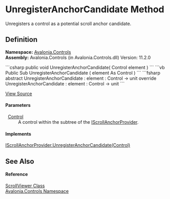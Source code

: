 # UnregisterAnchorCandidate Method


Unregisters a control as a potential scroll anchor candidate.



## Definition
**Namespace:** <a href="N_Avalonia_Controls">Avalonia.Controls</a>  
**Assembly:** Avalonia.Controls (in Avalonia.Controls.dll) Version: 11.2.0

<Tabs groupId="api-code-preview">
<TabItem value="csharp" label="C#">
```csharp
public void UnregisterAnchorCandidate(
	Control element
)
```
</TabItem>
<TabItem value="vb" label="VB">
```vb
Public Sub UnregisterAnchorCandidate ( 
	element As Control
)
```
</TabItem>
<TabItem value="fsharp" label="F#">
```fsharp
abstract UnregisterAnchorCandidate : 
        element : Control -> unit 
override UnregisterAnchorCandidate : 
        element : Control -> unit 
```
</TabItem>
</Tabs>



<a href="https://github.com/AvaloniaUI/Avalonia/tree/master/src/Avalonia.Controls/ScrollViewer.cs#L667" title="View the source code">View Source</a>



#### Parameters
<dl><dt>  <a href="T_Avalonia_Controls_Control">Control</a></dt><dd>A control within the subtree of the <a href="T_Avalonia_Controls_IScrollAnchorProvider">IScrollAnchorProvider</a>.</dd></dl>

#### Implements
<a href="M_Avalonia_Controls_IScrollAnchorProvider_UnregisterAnchorCandidate">IScrollAnchorProvider.UnregisterAnchorCandidate(Control)</a>  


## See Also


#### Reference
<a href="T_Avalonia_Controls_ScrollViewer">ScrollViewer Class</a>  
<a href="N_Avalonia_Controls">Avalonia.Controls Namespace</a>  
